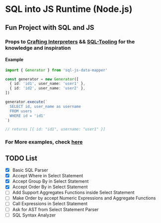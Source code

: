 # SQL into JS Runtime (Node.js)

## Fun Project with SQL and JS

### Props to [Crafting Interpreters](https://craftinginterpreters.com/) && [SQL-Tooling](https://github.com/ezzabuzaid/sql-tooling) for the knowledge and inspiration

#### Example

```ts
import { Generator } from 'sql-js-data-mapper'

const generator = new Generator([
  { id: 'id1', user_name: 'user1' },
  { id: 'id2', user_name: 'user2' },
])

generator.execute(`
  SELECT id, user_name as username
  FROM users
  WHERE id = 'id1'
`)

// returns [{ id: "id1", username: "user1" }]
```

### For More examples, check [here](https://github.com/IbrahimShamma99/sql-js-tiny-compiler/blob/master/__tests__/generator/simple.test.ts)

## TODO List

- [x] Basic SQL Parser
- [x] Accept Where in Select Statement
- [x] Accept Group By in Select Statement
- [x] Accept Order By in Select Statement
- [ ] Add Support Aggregates Functions inside Select Statement
- [ ] Make Order by accept Numeric Expressions and Aggregate Functions
- [ ] Call Expressions in Select Statement
- [ ] Ask for AST from Select Statement Parser
- [ ] SQL Syntax Analyzer
